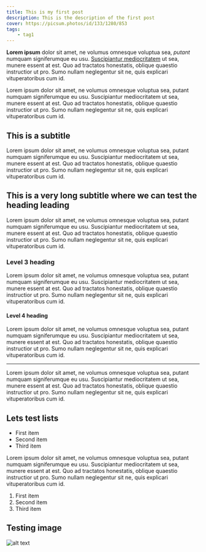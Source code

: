 ```yaml
---
title: This is my first post
description: This is the description of the first post
cover: https://picsum.photos/id/133/1280/853
tags:
    - tag1
---
```


**Lorem ipsum** dolor sit amet, ne volumus omnesque voluptua sea, _putant_ numquam signiferumque eu usu. [Suscipiantur mediocritatem](https://wikipedia.org 'Link title') ut sea, munere essent at est. Quo ad tractatos honestatis, oblique quaestio instructior ut pro. Sumo nullam neglegentur sit ne, quis explicari vituperatoribus cum id.

Lorem ipsum dolor sit amet, ne volumus omnesque voluptua sea, putant numquam signiferumque eu usu. Suscipiantur mediocritatem ut sea, munere essent at est. Quo ad tractatos honestatis, oblique quaestio instructior ut pro. Sumo nullam neglegentur sit ne, quis explicari vituperatoribus cum id.

## This is a subtitle

Lorem ipsum dolor sit amet, ne volumus omnesque voluptua sea, putant numquam signiferumque eu usu. Suscipiantur mediocritatem ut sea, munere essent at est. Quo ad tractatos honestatis, oblique quaestio instructior ut pro. Sumo nullam neglegentur sit ne, quis explicari vituperatoribus cum id.

## This is a very long subtitle where we can test the heading leading

Lorem ipsum dolor sit amet, ne volumus omnesque voluptua sea, putant numquam signiferumque eu usu. Suscipiantur mediocritatem ut sea, munere essent at est. Quo ad tractatos honestatis, oblique quaestio instructior ut pro. Sumo nullam neglegentur sit ne, quis explicari vituperatoribus cum id.

### Level 3 heading

Lorem ipsum dolor sit amet, ne volumus omnesque voluptua sea, putant numquam signiferumque eu usu. Suscipiantur mediocritatem ut sea, munere essent at est. Quo ad tractatos honestatis, oblique quaestio instructior ut pro. Sumo nullam neglegentur sit ne, quis explicari vituperatoribus cum id.

#### Level 4 heading

Lorem ipsum dolor sit amet, ne volumus omnesque voluptua sea, putant numquam signiferumque eu usu. Suscipiantur mediocritatem ut sea, munere essent at est. Quo ad tractatos honestatis, oblique quaestio instructior ut pro. Sumo nullam neglegentur sit ne, quis explicari vituperatoribus cum id.

---

Lorem ipsum dolor sit amet, ne volumus omnesque voluptua sea, putant numquam signiferumque eu usu. Suscipiantur mediocritatem ut sea, munere essent at est. Quo ad tractatos honestatis, oblique quaestio instructior ut pro. Sumo nullam neglegentur sit ne, quis explicari vituperatoribus cum id.

## Lets test lists

-   First item
-   Second item
-   Third item

Lorem ipsum dolor sit amet, ne volumus omnesque voluptua sea, putant numquam signiferumque eu usu. Suscipiantur mediocritatem ut sea, munere essent at est. Quo ad tractatos honestatis, oblique quaestio instructior ut pro. Sumo nullam neglegentur sit ne, quis explicari vituperatoribus cum id.

1. First item
2. Second item
3. Third item

## Testing image

![alt text](https://picsum.photos/id/1026/1280/853 'title')
